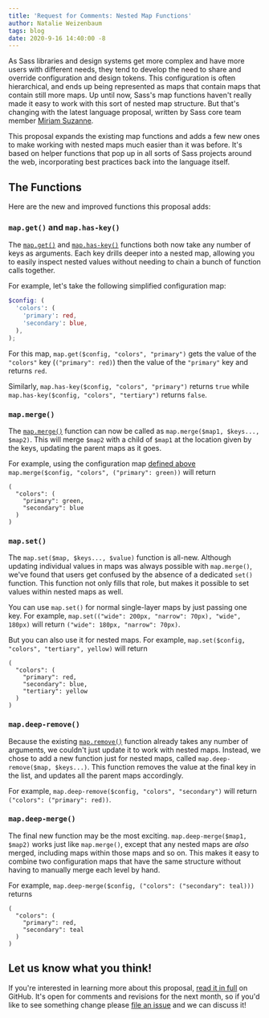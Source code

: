 ```yaml
---
title: 'Request for Comments: Nested Map Functions'
author: Natalie Weizenbaum
tags: blog
date: 2020-9-16 14:40:00 -8
---
```


As Sass libraries and design systems get more complex and have more users with
different needs, they tend to develop the need to share and override
configuration and design tokens. This configuration is often hierarchical, and
ends up being represented as maps that contain maps that contain still more
maps. Up until now, Sass's map functions haven't really made it easy to work
with this sort of nested map structure. But that's changing with the latest
language proposal, written by Sass core team member [Miriam Suzanne].

[Miriam Suzanne]: https://www.miriamsuzanne.com/

This proposal expands the existing map functions and adds a few new ones to make
working with nested maps much easier than it was before. It's based on helper
functions that pop up in all sorts of Sass projects around the web,
incorporating best practices back into the language itself.

## The Functions

Here are the new and improved functions this proposal adds:

### `map.get()` and `map.has-key()`

The [`map.get()`] and [`map.has-key()`] functions both now take any number of
keys as arguments. Each key drills deeper into a nested map, allowing you to
easily inspect nested values without needing to chain a bunch of function calls
together.

[`map.get()`]: https://sass-lang.com/documentation/modules/map#get
[`map.has-key()`]: https://sass-lang.com/documentation/modules/map#has-key

For example, let's take the following simplified configuration map:

```scss
$config: (
  'colors': (
    'primary': red,
    'secondary': blue,
  ),
);
```

For this map, `map.get($config, "colors", "primary")` gets the value of the
`"colors"` key (`("primary": red)`) then the value of the `"primary"` key and
returns `red`.

Similarly, `map.has-key($config, "colors", "primary")` returns `true` while
`map.has-key($config, "colors", "tertiary")` returns `false`.

### `map.merge()`

The [`map.merge()`] function can now be called as `map.merge($map1, $keys...,
$map2)`. This will merge `$map2` with a child of `$map1` at the location given
by the keys, updating the parent maps as it goes.

[`map.merge()`]: https://sass-lang.com/documentation/modules/map#merge

For example, using the configuration map [defined above] `map.merge($config,
"colors", ("primary": green))` will return

[defined above]: #map-get-and-map-has-key

```
(
  "colors": (
    "primary": green,
    "secondary": blue
  )
)
```

### `map.set()`

The `map.set($map, $keys..., $value)` function is all-new. Although updating
individual values in maps was always possible with `map.merge()`, we've found
that users get confused by the absence of a dedicated `set()` function. This
function not only fills that role, but makes it possible to set values within
nested maps as well.

You can use `map.set()` for normal single-layer maps by just passing one key.
For example, `map.set(("wide": 200px, "narrow": 70px), "wide", 180px)` will
return `("wide": 180px, "narrow": 70px)`.

But you can also use it for nested maps. For example, `map.set($config,
"colors", "tertiary", yellow)` will return

```
(
  "colors": (
    "primary": red,
    "secondary": blue,
    "tertiary": yellow
  )
)
```

### `map.deep-remove()`

Because the existing [`map.remove()`] function already takes any number of
arguments, we couldn't just update it to work with nested maps. Instead, we
chose to add a new function just for nested maps, called `map.deep-remove($map,
$keys...)`. This function removes the value at the final key in the list, and
updates all the parent maps accordingly.

[`map.remove()`]: https://sass-lang.com/documentation/modules/map#remove

For example, `map.deep-remove($config, "colors", "secondary")` will return
`("colors": ("primary": red))`.

### `map.deep-merge()`

The final new function may be the most exciting. `map.deep-merge($map1, $map2)`
works just like `map.merge()`, except that any nested maps are _also_ merged,
including maps within those maps and so on. This makes it easy to combine two
configuration maps that have the same structure without having to manually merge
each level by hand.

For example, `map.deep-merge($config, ("colors": ("secondary": teal)))` returns

```
(
  "colors": (
    "primary": red,
    "secondary": teal
  )
)
```

## Let us know what you think!

If you're interested in learning more about this proposal, [read it in full] on
GitHub. It's open for comments and revisions for the next month, so if you'd
like to see something change please [file an issue] and we can discuss it!

[read it in full]: https://github.com/sass/sass/tree/main/accepted/nested-map-functions.md
[file an issue]: https://github.com/sass/sass/issues/new
